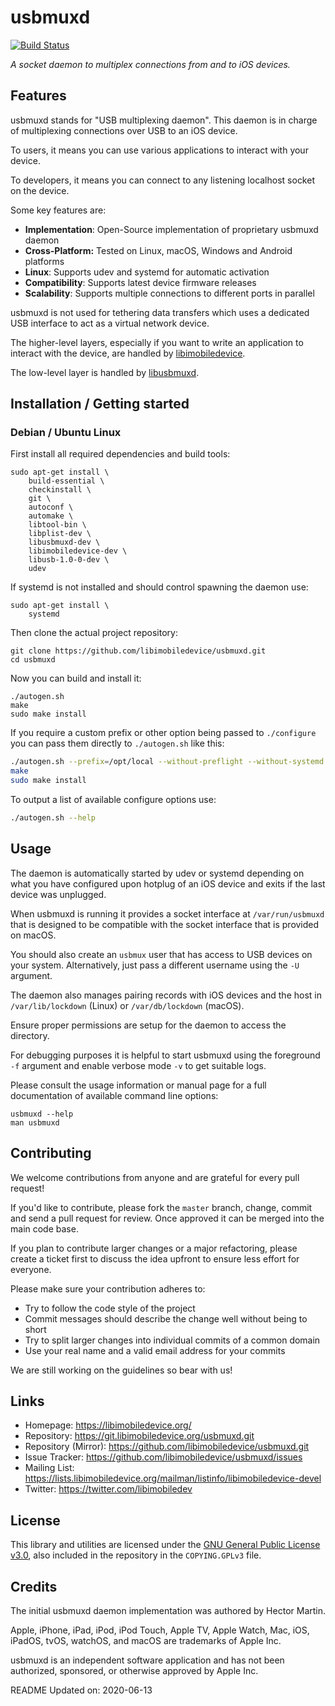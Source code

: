 # usbmuxd

[![Build Status](https://travis-ci.com/stefanbirkner/usbmuxd.svg?branch=master)](https://travis-ci.com/stefanbirkner/usbmuxd)

*A socket daemon to multiplex connections from and to iOS devices.*

## Features

usbmuxd stands for "USB multiplexing daemon". This daemon is in charge of
multiplexing connections over USB to an iOS device.

To users, it means you can use various applications to interact with your
device.

To developers, it means you can connect to any listening localhost socket on
the device.

Some key features are:

- **Implementation**: Open-Source implementation of proprietary usbmuxd daemon
- **Cross-Platform:** Tested on Linux, macOS, Windows and Android platforms
- **Linux**: Supports udev and systemd for automatic activation
- **Compatibility**: Supports latest device firmware releases
- **Scalability**: Supports multiple connections to different ports in parallel

usbmuxd is not used for tethering data transfers which uses a dedicated USB
interface to act as a virtual network device.

The higher-level layers, especially if you want to write an application to
interact with the device, are handled by [libimobiledevice](https://github.com/libimobiledevice/libimobiledevice.git).

The low-level layer is handled by [libusbmuxd](https://github.com/libimobiledevice/libusbmuxd.git).

## Installation / Getting started

### Debian / Ubuntu Linux

First install all required dependencies and build tools:
```shell
sudo apt-get install \
	build-essential \
	checkinstall \
	git \
	autoconf \
	automake \
	libtool-bin \
	libplist-dev \
	libusbmuxd-dev \
	libimobiledevice-dev \
	libusb-1.0-0-dev \
	udev
```

If systemd is not installed and should control spawning the daemon use:
```shell
sudo apt-get install \
	systemd
```

Then clone the actual project repository:
```shell
git clone https://github.com/libimobiledevice/usbmuxd.git
cd usbmuxd
```

Now you can build and install it:
```shell
./autogen.sh
make
sudo make install
```

If you require a custom prefix or other option being passed to `./configure`
you can pass them directly to `./autogen.sh` like this:
```bash
./autogen.sh --prefix=/opt/local --without-preflight --without-systemd
make
sudo make install
```

To output a list of available configure options use:
```bash
./autogen.sh --help
```

## Usage

The daemon is automatically started by udev or systemd depending on what you
have configured upon hotplug of an iOS device and exits if the last device
was unplugged.

When usbmuxd is running it provides a socket interface at `/var/run/usbmuxd`
that is designed to be compatible with the socket interface that is provided
on macOS.

You should also create an `usbmux` user that has access to USB devices on your
system. Alternatively, just pass a different username using the `-U` argument.

The daemon also manages pairing records with iOS devices and the host in
`/var/lib/lockdown` (Linux) or `/var/db/lockdown` (macOS).

Ensure proper permissions are setup for the daemon to access the directory.

For debugging purposes it is helpful to start usbmuxd using the foreground `-f`
argument and enable verbose mode `-v` to get suitable logs.

Please consult the usage information or manual page for a full documentation of
available command line options:
```shell
usbmuxd --help
man usbmuxd
```

## Contributing

We welcome contributions from anyone and are grateful for every pull request!

If you'd like to contribute, please fork the `master` branch, change, commit and
send a pull request for review. Once approved it can be merged into the main
code base.

If you plan to contribute larger changes or a major refactoring, please create a
ticket first to discuss the idea upfront to ensure less effort for everyone.

Please make sure your contribution adheres to:
* Try to follow the code style of the project
* Commit messages should describe the change well without being to short
* Try to split larger changes into individual commits of a common domain
* Use your real name and a valid email address for your commits

We are still working on the guidelines so bear with us!

## Links

* Homepage: https://libimobiledevice.org/
* Repository: https://git.libimobiledevice.org/usbmuxd.git
* Repository (Mirror): https://github.com/libimobiledevice/usbmuxd.git
* Issue Tracker: https://github.com/libimobiledevice/usbmuxd/issues
* Mailing List: https://lists.libimobiledevice.org/mailman/listinfo/libimobiledevice-devel
* Twitter: https://twitter.com/libimobiledev

## License

This library and utilities are licensed under the [GNU General Public License v3.0](https://www.gnu.org/licenses/gpl-3.0.en.html),
also included in the repository in the `COPYING.GPLv3` file.

## Credits

The initial usbmuxd daemon implementation was authored by Hector Martin.

Apple, iPhone, iPad, iPod, iPod Touch, Apple TV, Apple Watch, Mac, iOS,
iPadOS, tvOS, watchOS, and macOS are trademarks of Apple Inc.

usbmuxd is an independent software application and has not been
authorized, sponsored, or otherwise approved by Apple Inc.

README Updated on: 2020-06-13
